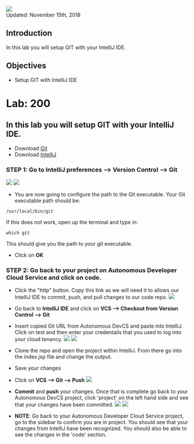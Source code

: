 ![](images/200/Picture-lab.png)  
Updated: November 15th, 2018

## Introduction

In this lab you will setup GIT with your IntelliJ IDE.

## Objectives

- Setup GIT with IntelliJ IDE


# Lab: 200
## In this lab you will setup GIT with your IntelliJ IDE. 
* Download [Git](https://git-scm.com/downloads)
* Download [IntelliJ](https://www.jetbrains.com/idea/download/#section=mac)

### **STEP 1**: Go to __IntelliJ preferences --> Version Control --> Git__
 ![](https://github.com/blakeramos/JenkinsIntegration/tree/master/a1screeenshots/Screen%20Shot%202018-10-29%20at%203.24.57%20PM.png)
![](https://github.com/blakeramos/JenkinsIntegration/tree/master/a1screenshots/Screen%20Shot%202018-10-29%20at%203.25.11%20PM.png)

* You are now going to configure the path to the Git executable. Your Git executable path should be: 
```
/usr/local/bin/git
```
If this does not work, open up the terminal and type in:
```
which git
```
This should give you the path to your git executable. 
* Click on __OK__ 

### **STEP 2**: Go back to your project on __Autonomous Developer Cloud Service__ and click on __code__.
* Click the "http" button. Copy this link as we will need it to allows our IntelliJ IDE to commit, push, and pull changes to our code repo.
![](https://github.com/blakeramos/JenkinsIntegration/tree/master/a1screenshots/Screen%20Shot%202018-10-29%20at%203.35.38%20PM.png)

* Go back to __IntelliJ IDE__ and click on __VCS --> Checkout from Version Control --> Git__
* Insert copied Git URL from Autonomous DevCS and paste into IntelliJ. Click on test and then enter your credentails that you used to log into your cloud tenancy. 
![](https://github.com/blakeramos/JenkinsIntegration/tree/master/a1screenshots/Screen%20Shot%202018-10-29%20at%203.30.04%20PM.png)
![](https://github.com/blakeramos/JenkinsIntegration/tree/master/a1screenshots/Screen%20Shot%202018-10-29%20at%203.30.31%20PM.png)

* Clone the repo and open the project within IntelliJ. From there go into the index.jsp file and change the output.
* Save your changes
* Click on __VCS --> Git --> Push__
![](https://github.com/blakeramos/JenkinsIntegration/tree/master/a1screenshots/Screen%20Shot%202018-10-30%20at%208.53.53%20AM.png)

* __Commit__ and __push__ your changes. Once that is complete go back to your Autonomous DevCS project, click 'project' on the left hand side and see that your changes have been committed. 
![](https://github.com/blakeramos/JenkinsIntegration/tree/master/a1screenshots/Screen%20Shot%202018-10-30%20at%208.56.22%20AM.png)
![](https://github.com/blakeramos/JenkinsIntegration/tree/master/a1screenshots/Screen%20Shot%202018-10-30%20at%208.56.35%20AM.png)

* __NOTE__: Go back to your Autonomous Developer Cloud Service project, go to the sidebar to confirm you are in project. You should see that your changes from IntelliJ have been recognized. You should also be able to see the changes in the 'code' section. 
